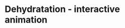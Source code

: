 # Dehydratation - interactive animation

<bdl-animate-adobe src="Dehydratace3.js" width="800" height="600" name="Dehydratace6" fromid="id4" responsive="true" playafterstart="true"></bdl-animate-adobe>
<bdl-animate-adobe-control id="id4"></bdl-animate-adobe-control>


